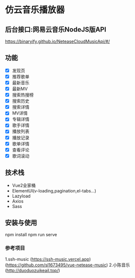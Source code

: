 # 仿云音乐播放器

## 后台接口:网易云音乐NodeJS版API
https://binaryify.github.io/NeteaseCloudMusicApi/#/

## 功能
- [x] 发现页
- [x] 推荐歌单
- [x] 最新音乐
- [x] 最新MV
- [x] 搜索热搜榜
- [x] 搜索历史
- [x] 搜索详情
- [x] MV详情
- [x] 专辑详情
- [x] 歌手详情
- [x] 播放列表
- [x] 播放记录
- [x] 歌单详情
- [x] 查看评论
- [x] 歌词滚动

## 技术栈
- Vue2全家桶
- ElementUI(v-loading,pagination,el-tabs...)
- Lazyload
- Axios
- Sass

## 安装与使用

npm install
npm run serve

### 参考项目
1.ssh-music
(https://ssh-music.vercel.app)
(https://github.com/sl1673495/vue-netease-music)
2.小陈音乐
(http://duoduozuikeail.top/)

